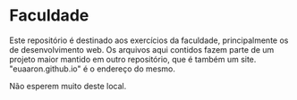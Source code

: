 # Faculdade

Este repositório é destinado aos exercícios da faculdade, principalmente os de desenvolvimento web.
Os arquivos aqui contidos fazem parte de um projeto maior mantido em outro repositório, que é também um site.
"euaaron.github.io" é o endereço do mesmo.

Não esperem muito deste local.


